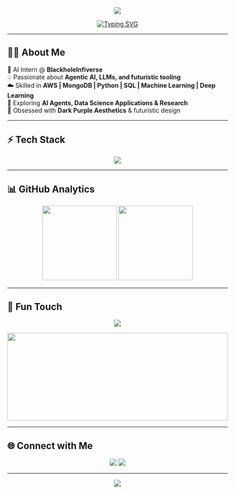 <!-- Banner -->
<p align="center">
  <img src="https://capsule-render.vercel.app/api?type=waving&color=7B2CBF&height=250&section=header&text=Yashika%20Tirkey&fontSize=60&fontColor=FFFFFF&animation=fadeIn&fontAlignY=38&desc=AI%20%7C%20Data%20Science%20%7C%20Agentic%20AI&descAlignY=60&descAlign=50" />
</p>

<!-- Typing Animation -->
<p align="center">
  <a href="https://github.com/yashikart">
    <img src="https://readme-typing-svg.herokuapp.com?font=Fira+Code&weight=600&size=24&pause=1000&color=9D4EDD&center=true&vCenter=true&width=600&lines=AI+Intern+%40+BlackholeInfiverse;Passionate+about+Data+Science+%26+AI;Exploring+Agentic+AI+%26+LLMs;AWS+%7C+MongoDB+%7C+Python+%7C+SQL;Building+Futuristic+AI+Projects" alt="Typing SVG" />
  </a>
</p>

---

## 👩‍💻 About Me  
🌌 AI Intern @ **BlackholeInfiverse**  
💡 Passionate about **Agentic AI, LLMs, and futuristic tooling**  
☁️ Skilled in **AWS | MongoDB | Python | SQL | Machine Learning | Deep Learning**  
🚀 Exploring **AI Agents, Data Science Applications & Research**  
🎨 Obsessed with **Dark Purple Aesthetics** & futuristic design  

---

## ⚡ Tech Stack  

<p align="center">
  <img src="https://skillicons.dev/icons?i=python,tensorflow,pytorch,mysql,mongodb,aws,git,github,docker,html,css,js" />
</p>

---

## 📊 GitHub Analytics  

<p align="center">
  <img src="https://github-readme-stats.vercel.app/api?username=yashikart&show_icons=true&theme=midnight-purple&hide_border=true&count_private=true" height="170"/>
  <img src="https://github-readme-streak-stats.herokuapp.com/?user=yashikart&theme=midnight-purple&hide_border=true" height="170"/>
</p>

---

## 🌌 Fun Touch  

<p align="center">
  <img src="https://github-profile-trophy.vercel.app/?username=yashikart&theme=dracula&no-frame=true&row=1&column=6" />
</p>

<p align="center">
  <img src="https://raw.githubusercontent.com/rodrigograca31/rodrigograca31/master/matrix.svg" width="100%" height="200px"/>
</p>

---

## 🌐 Connect with Me  

<p align="center">
  <a href="https://www.linkedin.com/in/yashika-tirkey"><img src="https://img.shields.io/badge/LinkedIn-9D4EDD?style=for-the-badge&logo=linkedin&logoColor=white"/></a>
  <a href="mailto:yashika.tirkey@example.com"><img src="https://img.shields.io/badge/Email-7B2CBF?style=for-the-badge&logo=gmail&logoColor=white"/></a>
</p>

---

<!-- Footer -->
<p align="center">
  <img src="https://capsule-render.vercel.app/api?type=waving&color=7B2CBF&height=120&section=footer"/>
</p>
